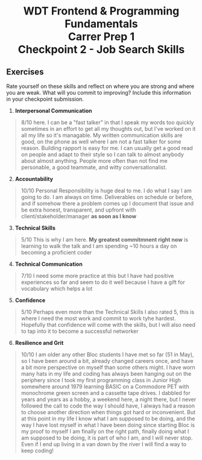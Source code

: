 <h1 style="text-align:center; font-weight:bold">WDT Frontend & Programming Fundamentals<br>Carrer Prep 1<br>Checkpoint 2 - Job Search Skills </h1>

## Exercises

Rate yourself on these skills and reflect on where you are strong and where you are weak. What will you commit to improving? Include this information in your checkpoint submission.

1. **Interpersonal Communication**
> 8/10 here. I can be a "fast talker" in that I speak my words too quickly sometimes in an effort to get all my thoughts out, but I've worked on it all my life so it's managable.  My written communication skills are good, on the phone as well where I am not a fast talker for some reason. Building rapport is easy for me. I can usually get a good read on people and adapt to their style so I can talk to almost anybody about almost anything. People more often than not find me personable, a good teammate, and witty conversationalist.
2. **Accountability**
> 10/10 Personal Responsibility is huge deal to me. I do what I say I am going to do. I am always on time. Deliverables on schedule or before, and if somehow there a problem comes up I document that issue and be extra honest, transparent, and upfront with client/stakeholder/manager **as soon as I know**
3. **Technical Skills**
> 5/10  This is why I am here.  **My greatest commitmnent right now** is learning to walk the talk and I am spending ~10 hours a day on becoming a proficient coder
4. **Technical Communication**
> 7/10 I need some more practice at this but I have had positive experiences so far and seem to do it well because I have a gift for vocabulary which helps a lot
5. **Confidence**
> 5/10  Perhaps even more than the Technical Skills I also rated 5, this is where I need the most work and commit to work tyhe hardest.  Hopefully that confidence will come with the skills, but I will also need to tap into it to become a successful networker
6. **Resilience and Grit**
> 10/10 I am older any other Bloc students I have met so far (51 in May), so I have been around a bit, already changed careers once, and have a bit more perspective on myself than some others might. I have worn many hats in my life and coding has always been hanging out on the periphery since I took my first programming class in Junior High somewhere around 1979 learning BASIC on a Commodore PET with monochrome green screen and a cassette tape drives.  I dabbled for years and years as a hobby, a weekend here, a night there, but I never followed the call to code the way I should have, I always had a reason to choose another direction when things got hard or inconvenient.  But at this point in my life I know what I am supposed to be doing, and the way I have lost myself in what I have been doing since starting Bloc is my proof to myself I am finally on the right path, finally doing what I am supposed to be doing, it is part of who I am, and I will never stop.  Even if I end up living in a van down by the river I will find a way to keep coding!